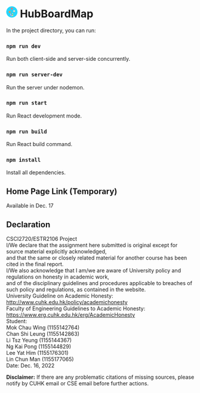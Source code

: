 # <img src="https://raw.githubusercontent.com/johnnkp/HubBoardMap/main/client/src/image/HubBoardMap.svg" width="30" height="30" alt="HubBoard" title="HubBoard"> HubBoardMap

In the project directory, you can run:

### `npm run dev`
Run both client-side and server-side concurrently.

### `npm run server-dev`
Run the server under nodemon.

### `npm run start` 
Run React development mode.

### `npm run build`
Run React build command.

### `npm install`
Install all dependencies.

## Home Page Link (Temporary)
Available in Dec. 17

## Declaration
CSCI2720/ESTR2106 Project  
I/We declare that the assignment here submitted is original except for source material explicitly acknowledged,  
and that the same or closely related material for another course has been cited in the final report.  
I/We also acknowledge that I am/we are aware of University policy and regulations on honesty in academic work,  
and of the disciplinary guidelines and procedures applicable to breaches of such policy and regulations, as contained in the website.  
 University Guideline on Academic Honesty:  
 http://www.cuhk.edu.hk/policy/academichonesty  
 Faculty of Engineering Guidelines to Academic Honesty:  
 https://www.erg.cuhk.edu.hk/erg/AcademicHonesty  
Student:  
Mok Chau Wing (1155142764)  
Chan Shi Leung (1155142863)  
Li Tsz Yeung (1155144367)  
Ng Kai Pong (1155144829)  
Lee Yat Him (1155176301)  
Lin Chun Man (1155177065)  
Date: Dec. 16, 2022  

**Disclaimer:** If there are any problematic citations of missing sources, please notify by CUHK email or CSE email before further actions.
